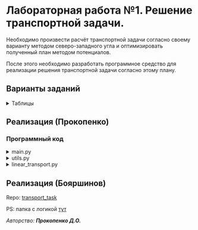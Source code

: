 # Лабораторная работа №1. Решение транспортной задачи.

Необходимо произвести расчёт транспортной задачи согласно своему варианту методом северо-западного угла и оптимизировать полученный план методом потенциалов.

После этого необходимо разработать программное средство для реализации решения транспортной задачи согласно этому плану.

## Варианты заданий
<details>

  <summary>Таблицы</summary>
  
Вариант 1. 
bj
ai	b1 = 120	b2 = 120	b3 = 200	b4 = 180	b5 = 110
а1 = 200	1	2	3	5	2
а2 = 150	4	6	7	3	1
а3 = 350	2	2	3	4	5

Вариант 2. 
bj
ai	b1 = 140	b2 = 110	b3 = 170	b4 = 90	b5 = 140
а1 = 250	4	3	4	5	3
а2 = 200	2	4	5	7	8
а3 = 220	4	3	7	2	1

Вариант 3. 
bj
ai	b1 = 110	b2 = 140	b3 = 220	b4 = 190	b5 = 120
а1 = 180	2	4	5	8	6
а2 = 300	7	3	6	4	5
а3 = 230	8	5	6	5	3

Вариант 4. 
bj
ai	b1 = 160	b2 = 120	b3 = 140	b4 = 200	b5 = 170
а1 = 300	1	4	2	1	3
а2 = 250	6	2	3	5	1
а3 = 200	2	3	4	1	4

Вариант 5. 
bj
ai	b1 = 110	b2 = 200	b3 = 90	b4 = 100	b5 = 120
а1 = 100	5	2	3	6	1
а2 = 300	1	1	4	4	2
а3 = 150	4	1	2	3	5

Вариант 6. 
bj
ai	b1 = 100	b2 = 120	b3 = 100	b4 = 200	b5 = 300
а1 = 150	5	1	2	3	4
а2 = 320	7	8	1	1	2
а3 = 400	4	1	3	1	2

Вариант 7. 
bj	b1 = 100	b2 = 100	b3 = 80	b4 = 90	b5 = 70
ai					
а1 = 200	1	4	5	3	1
а2 = 350	2	3	1	4	2
а3 = 150	2	1	3	1	1

Вариант 8. 
bj
ai	b1 = 100	b2 = 90	b3 = 200	b4 = 30	b5 = 80
а1 = 200	1	2	4	1	5
а2 = 120	1	2	1	3	1
а3 = 150	2	1	3	3	1

Вариант 9. 
bj
ai	b1 =100 	b2 = 120	b3 = 130	b4 = 100	b5 = 90
а1 = 300	1	4	5	3	1
а2 = 120	2	1	2	1	2
а3 = 300	3	1	4	2	1

Вариант 10. 
bj
ai	b1 = 100	b2 = 20	b3 = 70	b4 = 90	b5 = 180
а1 = 300	1	4	2	1	2
а2 = 90	2	2	3	1	3
а3 = 70	3	4	5	6	7

Вариант 11. 
bj
ai	b1 =100 	b2 = 200	b3 = 130	b4 = 180	b5 = 110
а1 = 150	1	4	7	2	1
а2 = 200	2	5	1	4	3
а3 = 170	46	27	36	40	45

Вариант 12. 
bj
ai	b1 = 120	b2 = 130	b3 = 200	b4 = 180	b5 = 110
а1 = 200	1	4	7	8	1
а2 = 150	2	3	1	4	1
а3 = 35	5	1	3	2	3

Вариант 13. 
bj
ai	b1 = 140	b2 = 110	b3 = 170	b4 = 90	b5 = 140
а1 = 250	1	2	3	5	2
а2 = 200	4	6	7	3	1
а3 = 220	3	2	3	4	5

Вариант 14. 
bj
ai	b1 = 110	b2 = 130	b3 = 200	b4 = 180	b5 = 110
а1 = 200	2	4	5	8	6
а2 = 150	7	3	6	4	5
а3 = 350	8	2	3	4	5

Вариант 15. 
bj
ai	b1 = 100	b2 = 120	b3 = 140	b4 = 200	b5 = 170
а1 = 300	1	4	2	1	3
а2 = 250	6	2	3	5	1
а3 = 200	2	3	4	1	4

Вариант 16. 
bj
ai	b1 = 100	b2 = 120	b3 = 100	b4 = 200	b5 = 300
а1 = 150	2	5	3	6	1
а2 = 320	1	1	4	4	2
а3 = 400	4	1	2	3	5

Вариант 17. 
bj
ai	b1 = 100	b2 = 100	b3 = 80	b4 = 90	b5 = 70
а1 = 200	1	4	7	2	1
а2 = 350	2	5	1	4	3
а3 = 150	2	3	1	2	1

Вариант 18. 
bj
ai	b1 = 100	b2 = 120	b3 = 100	b4 = 200	b5 = 300
а1 = 150	1	4	2	1	3
а2 = 320	6	2	3	5	1
а3 = 400	2	3	4	1	4

Вариант 19. 
bj
ai	b1 = 180	b2 = 110	b3 = 70	b4 = 90	b5 = 170
а1 = 250	1	2	4	1	5
а2 = 200	1	2	1	3	1
а3 = 220	2	1	3	3	1

Вариант 20. 
bj
ai	b1 = 110	b2 = 170	b3 = 200	b4 = 180	b5 = 110
а1 = 200	5	2	3	6	1
а2 = 150	1	1	4	4	2
а3 = 350	4	3	1	2	1

Вариант 21. 
bj
ai	b1 = 100	b2 = 20	b3 = 70	b4 = 100	b5 = 180
а1 = 300	1	4	7	2	3
а2 = 90	1	5	3	1	6
а3 = 70	2	1	3	1	4

Вариант 22. 
bj
ai	b1 = 100	b2 = 120	b3 = 90	b4 = 70	b5 = 80
а1 = 300	1	4	1	5	6
а2 = 250	1	3	1	1	2
а3 = 200	4	1	2	2	3

Вариант 23. 
bj
ai	b1 = 110	b2 = 80	b3 = 100	b4 = 90	b5 = 70
а1 = 350	1	5	1	7	1
а2 = 200	2	3	1	8	3
а3 = 150	6	7	9	10	8

Вариант 24. 
bj
ai	b1 = 110	b2 = 90	b3 = 100	b4 = 80	b5 = 200
а1 = 270	1	4	7	9	1
а2 = 300	2	3	1	2	4
а3 = 100	5	6	7	1	2

Вариант 25. 
bj
ai	b1 = 40	b2 = 80	b3 = 100	b4 = 150	b5 = 200
а1 = 250	1	5	1	3	1
а2 = 300	2	4	7	1	3
а3 = 150	2	4	5	6	1

Вариант 26. 
bj
ai	b1 = 100	b2 = 100	b3 = 80	b4 = 70	b5 = 90
а1 = 200	1	4	2	3	1
а2 = 150	2	1	7	8	1
а3 = 200	2	1	3	1	4

Вариант 27. 
bj
ai	b1 = 110	b2 = 80	b3 = 100	b4 = 90	b5 = 70
а1 = 250	1	4	7	9	1
а2 = 300	2	3	1	2	4
а3 = 150	2	1	3	1	4

Вариант 28. 
bj
ai	b1 = 100	b2 = 120	b3 =90 	b4 = 70	b5 = 80
а1 = 200	1	4	7	9	1
а2 = 100	1	3	1	1	2
а3 = 160	4	1	2	3	1

Вариант 29. 
bj
ai	b1 = 100	b2 = 120	b3 = 90	b4 = 70	b5 = 80
а1 = 350	1	5	1	7	1
а2 = 200	3	2	1	8	3
а3 = 150	6	7	9	1	3

Вариант 30. 
bj
ai	b1 = 100	b2 = 90	b3 = 80	b4 = 70	b5 = 200
а1 = 200	1	4	7	9	1
а2 = 200	2	3	1	2	4
а3 = 140	2	4	5	6	1


</details>  



## Реализация (Прокопенко)

### Программный код


<details>
  <summary>main.py</summary>
  
  ```Python
import utils
import linear_transport as lt


def main() -> None:
    # Вставьте сюда размерность своей таблицы:
    # (m - количество строк, n - количество столбцов)
    m, n = 3, 5

    # Вставьте сюда значения предложений производителей:
    A = [200, 350, 150]

    # Вставьте сюда значения спроса потребителей:
    B = [100, 100, 80, 90, 70]

    # Вставьте сюда значения тарифов перевозок:
    C = [[1, 4, 7, 2, 1], [2, 5, 1, 4, 3], [2, 3, 1, 2, 1]]

    print(f'Размер таблицы: {m} x {n}')
    print('Предложения производителей:', A)
    print('Спрос потребителей:', B)
    print('Тарифы перевозок:')
    utils.print_matrix(C)
    print()

    transport = lt.TransportationTable(m, n)
    transport.producers = A
    transport.consumers = B
    for i in range(m):
        for j in range(n):
            transport.get_element(i, j).cost = C[i][j]

    if not transport.check_balance():
        print('Исходная задача не закрыта')
        transport.balance()
        print('Закрытая задача:')
        print(f'Размер таблицы: {transport.dimension_rows} x {transport.dimension_columns}')
        print('Предложения производителей:', transport.producers)
        print('Спрос потребителей:', transport.consumers)
        print('Тарифы перевозок:')
        utils.print_transportations_cost(transport)
    else:
        print('Исходная задача закрыта')
    print()

    transport.north_west_corner()
    print('Опорный план, полученный методом северо-западного угла:')
    utils.print_transportations_quantity(transport)
    print(f'Стоимость перевозок согласно плану: {transport.calculate_transportations_cost()}')
    print()

    if transport.check_degeneracy():
        print('Полученный план - вырожденный')
        transport.remove_degeneracy()
        print('Новый опорный план:')
        utils.print_transportations_quantity(transport)
        print(f'Стоимость перевозок согласно плану: {transport.calculate_transportations_cost()}')
    else:
        print('Полученный план не является вырожденным')
    print()

    count = 0
    while not transport.potential_method():
        print(f'Оптимизация плана методом потенциалов, итерация №{count + 1}:')
        utils.print_transportations_quantity(transport)
        print(f'Стоимость перевозок согласно плану: {transport.calculate_transportations_cost()}')
        count += 1
        print()

    print('Оптимальный план, полученный методом потенциалов: ')
    utils.print_transportations_quantity(transport)
    print(f'Стоимость перевозок согласно плану: {transport.calculate_transportations_cost()}')


if __name__ == '__main__':
    main()

  ```

</details>


<details>
  <summary>utils.py</summary>
  
  ```Python
from linear_transport import TransportationTable


def print_matrix(matrix: list[list[int]]) -> None:
    for row in matrix:
        for element in row:
            print(element, end=' ')
        print()


def print_transportations_cost(table: TransportationTable) -> None:
    for row in table.transportations:
        for transportation in row:
            print(transportation.cost, end=' ')
        print()


def print_transportations_quantity(table: TransportationTable) -> None:
    for row in table.transportations:
        for transportation in row:
            if transportation.quantity != '*':
                print(int(transportation.quantity), end=' ')
            else:
                print(transportation.quantity, end=' ')
        print()

  ```
  
  </details>
  
  
  <details>
  <summary>linear_transport.py</summary>
  
  ```Python
import sys


class Transportation:
    def __init__(self, row: int, column: int, quantity: int or str = '*', cost: int = -1):
        self._row = row
        self._column = column
        self._quantity = quantity
        self._cost = cost

    @property
    def position_row(self) -> int:
        return self._row

    @property
    def position_column(self) -> int:
        return self._column

    @property
    def quantity(self) -> int:
        return self._quantity

    @quantity.setter
    def quantity(self, quantity: int) -> None:
        self._quantity = quantity

    @property
    def cost(self) -> int:
        return self._cost

    @cost.setter
    def cost(self, cost: int) -> None:
        self._cost = cost

    def __eq__(self, other) -> bool:
        return self._row == other.position_row and self._column == other.position_column and self._quantity == other.quantity and self._cost == other.cost

    def __ne__(self, other) -> bool:
        return not self == other


class TransportationTable:
    def __init__(self, rows_amount: int, columns_amount: int):
        self._rows_amount = rows_amount
        self._columns_amount = columns_amount
        self._producers: list[int] = []
        self._producers_sum: int = 0
        self._consumers: list[int] = []
        self._consumers_sum: int = 0
        self._transportations: list[list[Transportation]] = []

        for i in range(self._rows_amount):
            transportations_row = []
            for j in range(self._columns_amount):
                transportations_row.append(Transportation(i, j))
            self._transportations.append(transportations_row)

    def get_element(self, index1: int, index2: int) -> Transportation:
        return self._transportations[index1][index2]

    @property
    def dimension_rows(self) -> int:
        return self._rows_amount

    @property
    def dimension_columns(self) -> int:
        return self._columns_amount

    @property
    def producers(self) -> list[int]:
        return self._producers.copy()

    @producers.setter
    def producers(self, producers: list[list[int]]) -> None:
        if len(producers) == self._rows_amount:
            self._producers = producers.copy()
            self._producers_sum = sum(self._producers)
        else:
            raise Exception('Длина входного массива не совпадает с измерением таблицы')

    @property
    def consumers(self) -> list[int]:
        return self._consumers.copy()

    @consumers.setter
    def consumers(self, consumers: list[list[int]]) -> None:
        if len(consumers) == self._columns_amount:
            self._consumers = consumers.copy()
            self._consumers_sum = sum(self._consumers)
        else:
            raise Exception('Длина входного массива не совпадает с измерением таблицы')

    @property
    def transportations(self) -> list[list[Transportation]]:
        return self._transportations.copy()

    def check_balance(self) -> bool:
        return self._consumers_sum == self._producers_sum

    def balance(self) -> None:
        if not self.check_balance():

            if self._consumers_sum > self._producers_sum:
                self._rows_amount += 1

                self._producers.append(self._consumers_sum - self._producers_sum)

                transportation_row = []
                for j in range(self._columns_amount):
                    transportation_row.append(Transportation(self._rows_amount - 1, j, '*', 0))
                self._transportations.append(transportation_row)
            else:
                self._columns_amount += 1

                self._consumers.append(self._producers_sum - self._consumers_sum)

                for i in range(self._rows_amount):
                    self._transportations[i].append(Transportation(i, self._columns_amount - 1, '*', 0))

    def north_west_corner(self) -> None:
        producers_copy = self._producers.copy()
        consumers_copy = self._consumers.copy()

        for i in range(self._rows_amount):
            j = 0
            while producers_copy[i] != 0:
                difference = producers_copy[i] - consumers_copy[j]

                if difference >= 0:
                    if consumers_copy[j] != 0:
                        self._transportations[i][j].quantity = consumers_copy[j]
                    producers_copy[i] = difference
                    consumers_copy[j] = 0
                else:
                    self._transportations[i][j].quantity = producers_copy[i]
                    consumers_copy[j] = abs(difference)
                    producers_copy[i] = 0

                j += 1

    def _transportations_to_list(self) -> list[Transportation]:
        transportations_list = []
        for i in range(self._rows_amount):
            for j in range(self._columns_amount):
                if self._transportations[i][j].quantity != '*':
                    transportations_list.append(self._transportations[i][j])

        return transportations_list.copy()

    def _get_neighbors(self, current_transportation: Transportation,
                       transportations_list: list[Transportation]) -> list[Transportation]:
        neighbors = [Transportation(-1, -1, '*'), Transportation(-1, -1, '*')]
        for transportation in transportations_list:
            if transportation != current_transportation:
                if neighbors[0].quantity != '*' and neighbors[1].quantity != '*':
                    break

                if transportation.position_row == current_transportation.position_row \
                        and neighbors[0].quantity == '*':
                    neighbors[0] = transportation
                elif transportation.position_column == current_transportation.position_column \
                        and neighbors[1].quantity == '*':
                    neighbors[1] = transportation

        return neighbors.copy()

    def get_cycle(self, start_transportation: Transportation) -> list[Transportation]:
        path = self._transportations_to_list()
        path.insert(0, start_transportation)

        previous_length: int
        while True:
            previous_length = len(path)

            i = 0
            while True:
                if i >= len(path):
                    break
                neighbors = self._get_neighbors(path[i], path)
                if neighbors[0].quantity == '*' or neighbors[1].quantity == '*':
                    path.pop(i)
                    break
                i += 1

            if previous_length == len(path) or len(path) == 0:
                break

        cycle = []
        for i in range(len(path)):
            cycle.append(Transportation(-1, -1, '*'))
        previous_transportation = start_transportation
        for i in range(len(cycle)):
            cycle[i] = previous_transportation
            previous_transportation = self._get_neighbors(previous_transportation, path)[i % 2]

        return cycle.copy()

    def count_basis(self) -> int:
        basis_amount = 0
        for row in self._transportations:
            for transportation in row:
                if transportation.quantity != '*':
                    basis_amount += 1

        return basis_amount

    def check_degeneracy(self) -> bool:
        return self._rows_amount + self._columns_amount - 1 > self.count_basis()

    def remove_degeneracy(self):
        while self.check_degeneracy():
            zero_added = False
            for i in range(self._rows_amount):
                for j in range(self._columns_amount):
                    if self._transportations[i][j].quantity == '*':
                        zero = Transportation(i, j, sys.float_info.epsilon, self._transportations[i][j].cost)
                        if len(self.get_cycle(zero)) == 0:
                            self._transportations[i][j] = zero
                            zero_added = True
                            break

                if zero_added:
                    break

    def potential_method(self) -> bool:
        max_reduction = 0
        move = []
        leaving: Transportation
        is_null = True

        self.remove_degeneracy()

        for i in range(self._rows_amount):
            for j in range(self._columns_amount):
                if self._transportations[i][j].quantity != '*':
                    continue

                trial = Transportation(i, j, 0, self._transportations[i][j].cost)
                cycle = self.get_cycle(trial)

                reduction = 0
                lowest_quantity = sys.maxsize
                leaving_candidate: Transportation

                plus = True
                for transportation in cycle:
                    if plus:
                        reduction += transportation.cost
                    else:
                        reduction -= transportation.cost
                        if transportation.quantity < lowest_quantity:
                            leaving_candidate = transportation
                            lowest_quantity = transportation.quantity
                    plus = not plus

                if reduction < max_reduction:
                    is_null = False
                    move = cycle
                    leaving = leaving_candidate
                    max_reduction = reduction

        if not is_null:
            quantity = leaving.quantity
            plus = True
            for transportation in move:
                transportation.quantity += quantity if plus else -quantity
                if transportation.quantity == 0:
                    self._transportations[transportation.position_row][transportation.position_column] = \
                        Transportation(transportation.position_row, transportation.position_column, '*',
                                       self._transportations[transportation.position_row]
                                       [transportation.position_column].cost)
                else:
                    self._transportations[transportation.position_row][transportation.position_column] = transportation
                plus = not plus

            return False

        return True

    def calculate_transportations_cost(self) -> int:
        transportations_cost = 0
        for row in self._transportations:
            for transportation in row:
                if transportation.quantity != '*':
                    transportations_cost += transportation.cost * transportation.quantity

        return int(transportations_cost)
  
  ```
  
  </details>
  
  
## Реализация (Бояршинов)
Repo: [transport_task](https://github.com/JKearnsl/transport_task)

PS: папка с логикой [тут](https://github.com/JKearnsl/transport_task/tree/master/src/model/transport_solution)

*Авторство: **Прокопенко Д.О.***
